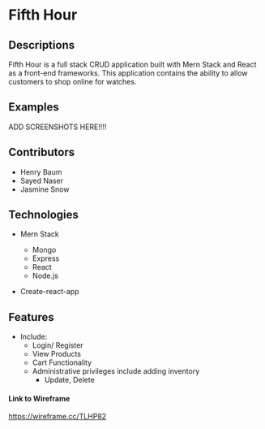 # Fifth Hour

## Descriptions 
Fifth Hour is a full stack CRUD application built with Mern Stack and React as a front-end frameworks. This application contains the ability to allow customers to shop online for watches. 

## Examples
  ADD SCREENSHOTS HERE!!!!

## Contributors 

  * Henry Baum 
  * Sayed Naser  
  * Jasmine Snow
   
## Technologies

* Mern Stack
  * Mongo
  * Express
  * React
  * Node.js

* Create-react-app

## Features
* Include: 
  * Login/ Register 
  * View Products
  * Cart Functionality 
  * Administrative privileges include adding inventory 
    * Update, Delete 

#### Link to Wireframe 

https://wireframe.cc/TLHP82
  
